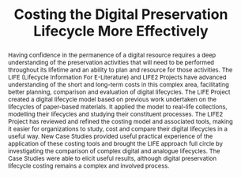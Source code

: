 ---
abstract: Having confidence in the permanence of a digital resource requires a deep
  understanding of the preservation activities that will need to be performed throughout
  its lifetime and an ability to plan and resource for those activities. The LIFE
  (Lifecycle Information For E-Literature) and LIFE2 Projects have advanced understanding
  of the short and long-term costs in this complex area, facilitating better planning,
  comparison and evaluation of digital lifecycles. The LIFE Project created a digital
  lifecycle model based on previous work undertaken on the lifecycles of paper-based
  materials. It applied the model to real-life collections, modelling their lifecycles
  and studying their constituent processes. The LIFE2 Project has reviewed and refined
  the costing model and associated tools, making it easier for organizations to study,
  cost and compare their digital lifecycles in a useful way. New Case Studies provided
  useful practical experience of the application of these costing tools and brought
  the LIFE approach full circle by investigating the comparison of complex digital
  and analogue lifecycles. The Case Studies were able to elicit useful results, although
  digital preservation lifecycle costing remains a complex and involved process.
creators:
- Wheatley, Paul
date: null
document_url: https://services.phaidra.univie.ac.at/api/object/o:294138/download
grand_parent: iPRES
institutions: []
keywords:
- london
landing_page_url: https://phaidra.univie.ac.at/o:294138
language: eng
layout: publication
license: CC BY-SA 3.0 AT
notes_url: null
parent: iPRES 2008
presentation_url: null
publication_type: paper
size: 41055
source_name: iPRES
title: Costing the Digital Preservation Lifecycle More Effectively
year: 2008
---